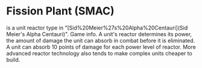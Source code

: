 # Fission Plant (SMAC)

 is a unit reactor type in "[Sid%20Meier%27s%20Alpha%20Centauri](Sid Meier's Alpha Centauri)".
Game info.
A unit's reactor determines its power, the amount of damage the unit can absorb in combat before it is eliminated. A unit can absorb 10 points of damage for each power level of reactor. More advanced reactor technology also tends to make complex units cheaper to build.